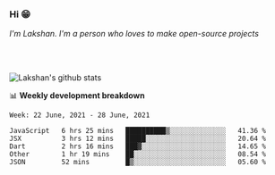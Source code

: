 ### Hi 😁

*I'm Lakshan. I'm a person who loves to make open-source projects*


<br/><br/>

![Lakshan's github stats](https://github-readme-stats.vercel.app/api?username=sandaruwan98&show_icons=true&theme=prussian )<br/>



📊 **Weekly development breakdown**
<!--START_SECTION:waka-->
```text
Week: 22 June, 2021 - 28 June, 2021

JavaScript   6 hrs 25 mins   ██████████▒░░░░░░░░░░░░░░   41.36 % 
JSX          3 hrs 12 mins   █████░░░░░░░░░░░░░░░░░░░░   20.64 % 
Dart         2 hrs 16 mins   ███▓░░░░░░░░░░░░░░░░░░░░░   14.65 % 
Other        1 hr 19 mins    ██░░░░░░░░░░░░░░░░░░░░░░░   08.54 % 
JSON         52 mins         █▒░░░░░░░░░░░░░░░░░░░░░░░   05.60 % 
```
<!--END_SECTION:waka-->

